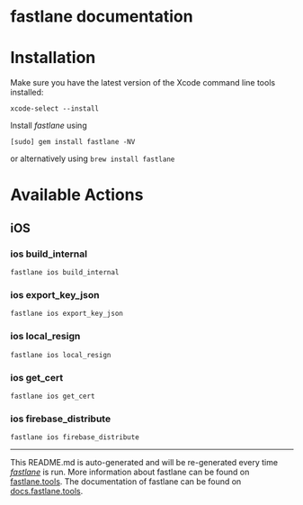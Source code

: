 fastlane documentation
================
# Installation

Make sure you have the latest version of the Xcode command line tools installed:

```
xcode-select --install
```

Install _fastlane_ using
```
[sudo] gem install fastlane -NV
```
or alternatively using `brew install fastlane`

# Available Actions
## iOS
### ios build_internal
```
fastlane ios build_internal
```

### ios export_key_json
```
fastlane ios export_key_json
```

### ios local_resign
```
fastlane ios local_resign
```

### ios get_cert
```
fastlane ios get_cert
```

### ios firebase_distribute
```
fastlane ios firebase_distribute
```


----

This README.md is auto-generated and will be re-generated every time [_fastlane_](https://fastlane.tools) is run.
More information about fastlane can be found on [fastlane.tools](https://fastlane.tools).
The documentation of fastlane can be found on [docs.fastlane.tools](https://docs.fastlane.tools).
